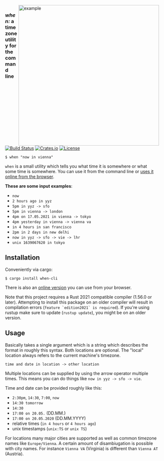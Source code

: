 <img align="right" src="https://raw.githubusercontent.com/mitsuhiko/when/main/assets/hello.png" alt="example" width="460">

<div align="left">
  <h3><em>when:</em> a timezone utility for the command line</h3>
</div>

[![Build Status](https://github.com/mitsuhiko/when/workflows/Tests/badge.svg?branch=main)](https://github.com/mitsuhiko/when/actions?query=workflow%3ATests)
[![Crates.io](https://img.shields.io/crates/d/when-cli.svg)](https://crates.io/crates/when-cli)
[![License](https://img.shields.io/github/license/mitsuhiko/when)](https://github.com/mitsuhiko/when/blob/main/LICENSE)

```
$ when "now in vienna"
```

`when` is a small utility which tells you what time it is somewhere or what some time is somewhere.
You can use it from the command line or [uses it online from the browser](https://mitsuhiko.github.io/when/).

**These are some input examples**:

* `now`
* `2 hours ago in yyz`
* `5pm in yyz -> sfo`
* `5pm in vienna -> london`
* `4pm on 17.05.2021 in vienna -> tokyo`
* `4pm yesterday in vienna -> vienna va`
* `in 4 hours in san francisco`
* `2pm in 2 days in new delhi`
* `now in yyz -> sfo -> vie -> lhr`
* `unix 1639067620 in tokyo`

## Installation

Conveniently via cargo:

```
$ cargo install when-cli
```

There is also an [online version](https://mitsuhiko.github.io/when/) you can use
from your browser.

Note that this project requires a Rust 2021 compatible compiler (1.56.0 or
later).  Attempting to install this package on an older compiler will result
in compilation errors (``feature `edition2021` is required``).  If you're
using rustup make sure to update (`rustup update`), you might be on an older
version.

## Usage

Basically takes a single argument which is a string which describes the format
in roughly this syntax.  Both locations are optional.  The "local" location always
refers to the current machine's timezone.

```
time and date in location -> other location
```

Multiple locations can be supplied by using the arrow operator multiple times.  This
means you can do things like `now in yyz -> sfo -> vie`.

Time and date can be provided roughly like this:

* `2:30pm`, `14:30`, `7:00`, `now`
* `14:30 tomorrow`
* `14:30`
* `17:00 on 20.05.` (DD.MM.)
* `17:00 on 20.05.2020` (DD.MM.YYYY)
* relative times (`in 4 hours` or `4 hours ago`)
* unix timestamps (`unix:TS` or `unix TS`)

For locations many major cities are supported as well as common timezone names
like `Europe/Vienna`.  A certain amount of disambiugation is possible with city
names.  For instance `Vienna VA` (Virginia) is different than `Vienna AT`
(Austria).
